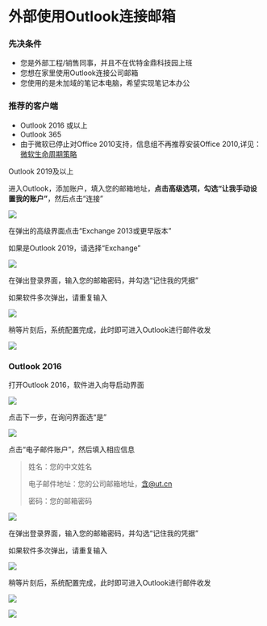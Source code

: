 # 外部使用Outlook连接邮箱

### 先决条件

* 您是外部工程/销售同事，并且不在优特金鼎科技园上班
* 您想在家里使用Outlook连接公司邮箱
* 您使用的是未加域的笔记本电脑，希望实现笔记本办公

### 推荐的客户端

* Outlook 2016 或以上
* Outlook 365
* 由于微软已停止对Office 2010支持，信息组不再推荐安装Office 2010,详见：[微软生命周期策略](https://docs.microsoft.com/zh-cn/lifecycle/products/microsoft-office-2010)

Outlook 2019及以上

进入Outlook，添加账户，填入您的邮箱地址，**点击高级选项，勾选“让我手动设置我的账户”**，然后点击“连接”

![](assets/20220830_173813_image.png)

在弹出的高级界面点击“Exchange 2013或更早版本”

如果是Outlook 2019，请选择“Exchange”

![](assets/20220831_113658_image.png)

在弹出登录界面，输入您的邮箱密码，并勾选“记住我的凭据”

如果软件多次弹出，请重复输入

![](assets/20220831_113712_image.png)

稍等片刻后，系统配置完成，此时即可进入Outlook进行邮件收发

![](assets/20220831_113737_image.png)

### Outlook 2016

打开Outlook 2016，软件进入向导启动界面

![](assets/20220831_114004_image.png)

点击下一步，在询问界面选“是”

![](assets/20220831_114108_image.png)

点击“电子邮件账户”，然后填入相应信息

> 姓名：您的中文姓名
>
> 电子邮件地址：您的公司邮箱地址，含@ut.cn
>
> 密码：您的邮箱密码

![](assets/20220831_114436_image.png)

在弹出登录界面，输入您的邮箱密码，并勾选“记住我的凭据”

如果软件多次弹出，请重复输入

![](assets/20220831_114513_image.png)

稍等片刻后，系统配置完成，此时即可进入Outlook进行邮件收发

![](assets/20220831_114611_image.png)

![](assets/20220831_114616_image.png)

